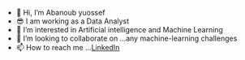 - 👋 Hi, I’m Abanoub yuossef
- 😎 I am working as a Data Analyst
- 👀 I’m interested in Artificial intelligence and Machine Learning
- 💞️ I’m looking to collaborate on ...any machine-learning challenges 
- 📫 How to reach me ...[LinkedIn](https://www.linkedin.com/in/abanoub-youssef-bb3645281/)

<!---
Abanoub8yuossef/Abanoub8yuossef is a ✨ special ✨ repository because its `README.md` (this file) appears on your GitHub profile.
You can click the Preview link to take a look at your changes.
--->
